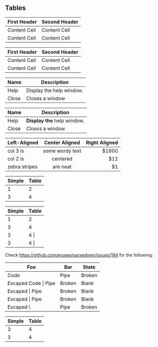 Tables
------

First Header  | Second Header
------------- | -------------
Content Cell  | Content Cell
Content Cell  | Content Cell

| First Header  | Second Header |
| ------------- | ------------- |
| Content Cell  | Content Cell  |
| Content Cell  | Content Cell  |

| Name | Description          |
| ------------- | ----------- |
| Help      | Display the help window.|
| Close     | Closes a window     |

| Name | Description          |
| ------------- | ----------- |
| Help      | **Display the** help window.|
| Close     | _Closes_ a window     |

| Left-Aligned  | Center Aligned  | Right Aligned |
| :------------ |:---------------:| -----:|
| col 3 is      | some wordy text | $1600 |
| col 2 is      | centered        |   $12 |
| zebra stripes | are neat        |    $1 |


Simple | Table
------ | -----
1      | 2
3      | 4

| Simple | Table |
| ------ | ----- |
| 1      | 2     |
| 3      | 4     |
| 3      | 4     \|
| 3      | 4    \\|

Check https://github.com/erusev/parsedown/issues/184 for the following:

Foo | Bar | State
------ | ------ | -----
 Code | Pipe  | Broken | Blank
 Escaped Code \| Pipe  | Broken | Blank
Escaped \| Pipe | Broken | Blank
Escaped \\| Pipe | Broken | Blank
Escaped \\ | Pipe | Broken | Blank

| Simple | Table |
| :----- | ----- |
| 3      | 4     |
3      | 4
